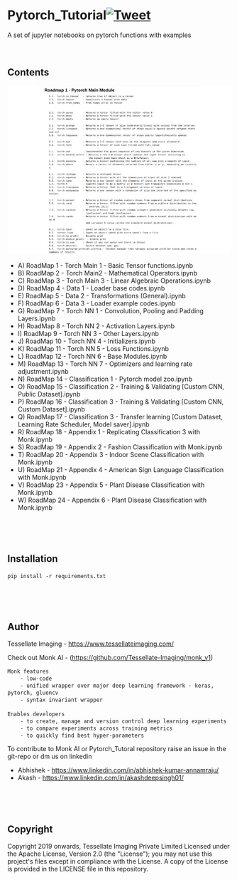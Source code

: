 # Pytorch_Tutorial[![Tweet](https://img.shields.io/twitter/url/https/github.com/tterb/hyde.svg?style=social)](http://twitter.com/share?text=Check%20out%20Monk:%20An%20Open%20Source%20Unified%20Wrapper%20for%20Computer%20Vision&url=https://github.com/Tessellate-Imaging/monk_v1&hashtags=MonkAI,OpenSource,Notebooks,DeepLearning,Tutorial,Pytorch,Python)
A set of jupyter notebooks on pytorch functions with examples
<br />
<br />
<br />

## Contents
![Alt Text](demo.gif)
<br />

- A) RoadMap 1 - Torch Main 1 - Basic Tensor functions.ipynb
- B) RoadMap 2 - Torch Main2 - Mathematical Operators.ipynb
- C) RoadMap 3 - Torch Main 3 - Linear Algebraic Operations.ipynb
- D) RoadMap 4 - Data 1 - Loader base codes.ipynb
- E) RoadMap 5 - Data 2 - Transformations (General).ipynb
- F) RoadMap 6 - Data 3 - Loader example codes.ipynb
- G) RoadMap 7 - Torch NN 1 - Convolution, Pooling and Padding Layers.ipynb
- H) RoadMap 8 - Torch NN 2 - Activation Layers.ipynb
- I) RoadMap 9 - Torch NN 3 - Other Layers.ipynb
- J) RoadMap 10 - Torch NN 4 - Initializers.ipynb
- K) RoadMap 11 - Torch NN 5 - Loss Functions.ipynb
- L) RoadMap 12 - Torch NN 6 - Base Modules.ipynb
- M) RoadMap 13 - Torch NN 7 - Optimizers and learning rate adjustment.ipynb
- N) RoadMap 14 - Classification 1 - Pytorch model zoo.ipynb
- O) RoadMap 15 - Classification 2 - Training & Validating [Custom CNN, Public Dataset].ipynb
- P) RoadMap 16 - Classification 3 - Training & Validating [Custom CNN, Custom Dataset].ipynb
- Q) RoadMap 17 - Classification 3 - Transfer learning [Custom Dataset, Learning Rate Scheduler, Model saver].ipynb
- R) RoadMap 18 - Appendix 1 - Replicating Classification 3 with Monk.ipynb
- S) RoadMap 19 - Appendix 2 - Fashion Classification with Monk.ipynb
- T) RoadMap 20 - Appendix 3 - Indoor Scene Classification with Monk.ipynb
- U) RoadMap 21 - Appendix 4 - American Sign Language Classification with Monk.ipynb
- V) RoadMap 23 - Appendix 5 - Plant Disease Classification with Monk.ipynb
- W) RoadMap 24 - Appendix 6 - Plant Disease Classification with Monk.ipynb
<br />
<br />
<br />



## Installation
```
pip install -r requirements.txt
```
<br />
<br />
<br />


## Author
Tessellate Imaging - https://www.tessellateimaging.com/
   
Check out Monk AI - (https://github.com/Tessellate-Imaging/monk_v1)
    
    Monk features
        - low-code
        - unified wrapper over major deep learning framework - keras, pytorch, gluoncv
        - syntax invariant wrapper

    Enables developers
        - to create, manage and version control deep learning experiments
        - to compare experiments across training metrics
        - to quickly find best hyper-parameters

To contribute to Monk AI or Pytorch_Tutoral repository raise an issue in the git-repo or dm us on linkedin 
   - Abhishek - https://www.linkedin.com/in/abhishek-kumar-annamraju/
   - Akash - https://www.linkedin.com/in/akashdeepsingh01/
<br />
<br />
<br />

## Copyright

Copyright 2019 onwards, Tessellate Imaging Private Limited Licensed under the Apache License, Version 2.0 (the "License"); you may not use this project's files except in compliance with the License. A copy of the License is provided in the LICENSE file in this repository.
